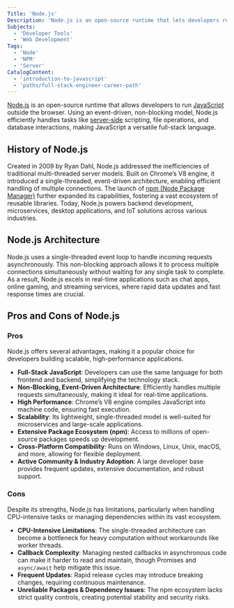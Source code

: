 ```yaml
---
Title: 'Node.js'
Description: 'Node.js is an open-source runtime that lets developers run JavaScript outside the browser, enabling server-side development.'
Subjects:
  - 'Developer Tools'
  - 'Web Development'
Tags:
  - 'Node'
  - 'NPM'
  - 'Server'
CatalogContent:
  - 'introduction-to-javascript'
  - 'paths/full-stack-engineer-career-path'
---
```


[Node.js](https://nodejs.org/en) is an open-source runtime that allows developers to run [JavaScript](https://www.codecademy.com/resources/docs/javascript) outside the browser. Using an event-driven, non-blocking model, Node.js efficiently handles tasks like [server-side](https://www.codecademy.com/resources/docs/general/server-side-rendering) scripting, file operations, and database interactions, making JavaScript a versatile full-stack language.

## History of Node.js

Created in 2009 by Ryan Dahl, Node.js addressed the inefficiencies of traditional multi-threaded server models. Built on Chrome’s V8 engine, it introduced a single-threaded, event-driven architecture, enabling efficient handling of multiple connections. The launch of [npm (Node Package Manager)](https://www.codecademy.com/resources/docs/javascript/npm) further expanded its capabilities, fostering a vast ecosystem of reusable libraries. Today, Node.js powers backend development, microservices, desktop applications, and IoT solutions across various industries.

## Node.js Architecture

Node.js uses a single-threaded event loop to handle incoming requests asynchronously. This non-blocking approach allows it to process multiple connections simultaneously without waiting for any single task to complete. As a result, Node.js excels in real-time applications such as chat apps, online gaming, and streaming services, where rapid data updates and fast response times are crucial.

## Pros and Cons of Node.js

### Pros

Node.js offers several advantages, making it a popular choice for developers building scalable, high-performance applications.

- **Full-Stack JavaScript**: Developers can use the same language for both frontend and backend, simplifying the technology stack.
- **Non-Blocking, Event-Driven Architecture**: Efficiently handles multiple requests simultaneously, making it ideal for real-time applications.
- **High Performance**: Chrome’s V8 engine compiles JavaScript into machine code, ensuring fast execution.
- **Scalability**: Its lightweight, single-threaded model is well-suited for microservices and large-scale applications.
- **Extensive Package Ecosystem (npm)**: Access to millions of open-source packages speeds up development.
- **Cross-Platform Compatibility**: Runs on Windows, Linux, Unix, macOS, and more, allowing for flexible deployment.
- **Active Community & Industry Adoption**: A large developer base provides frequent updates, extensive documentation, and robust support.

### Cons

Despite its strengths, Node.js has limitations, particularly when handling CPU-intensive tasks or managing dependencies within its vast ecosystem.

- **CPU-Intensive Limitations**: The single-threaded architecture can become a bottleneck for heavy computation without workarounds like worker threads.
- **Callback Complexity**: Managing nested callbacks in asynchronous code can make it harder to read and maintain, though Promises and `async/await` help mitigate this issue.
- **Frequent Updates**: Rapid release cycles may introduce breaking changes, requiring continuous maintenance.
- **Unreliable Packages & Dependency Issues**: The npm ecosystem lacks strict quality controls, creating potential stability and security risks.
